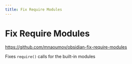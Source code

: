 ```yaml
---
title: Fix Require Modules
---
```


# Fix Require Modules

<https://github.com/mnaoumov/obsidian-fix-require-modules>

Fixes `require()` calls for the built-in modules
